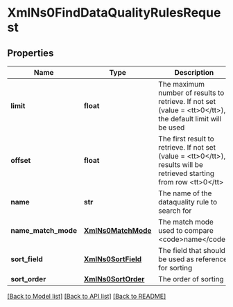 # XmlNs0FindDataQualityRulesRequest

## Properties
Name | Type | Description | Notes
------------ | ------------- | ------------- | -------------
**limit** | **float** | The maximum number of results to retrieve. If not set (value &#x3D; &lt;tt&gt;0&lt;/tt&gt;), the default limit will be used | [optional] 
**offset** | **float** | The first result to retrieve. If not set (value &#x3D; &lt;tt&gt;0&lt;/tt&gt;), results will be retrieved starting from row &lt;tt&gt;0&lt;/tt&gt; | [optional] 
**name** | **str** | The name of the dataquality rule to search for | [optional] 
**name_match_mode** | [**XmlNs0MatchMode**](XmlNs0MatchMode.md) | The match mode used to compare &lt;code&gt;name&lt;/code&gt; | [optional] 
**sort_field** | [**XmlNs0SortField**](XmlNs0SortField.md) | The field that should be used as reference for sorting | [optional] 
**sort_order** | [**XmlNs0SortOrder**](XmlNs0SortOrder.md) | The order of sorting | [optional] 

[[Back to Model list]](../README.md#documentation-for-models) [[Back to API list]](../README.md#documentation-for-api-endpoints) [[Back to README]](../README.md)


